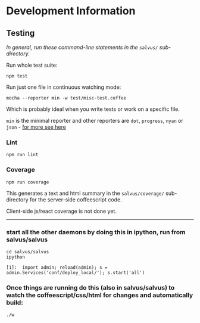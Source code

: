 # Development Information

## Testing

_In general, run these command-line statements in the `salvus/` sub-directory._

Run whole test suite:

    npm test

Run just one file in continuous watching mode:

    mocha --reporter min -w test/misc-test.coffee

Which is probably ideal when you write tests or work on a specific file.

`min` is the minimal reporter and
other reporters are `dot`, `progress`, `nyan` or `json` - [for more see here](http://mochajs.org/)

### Lint

    npm run lint

### Coverage

    npm run coverage

This generates a text and html summary in the `salvus/coverage/` sub-directory for the server-side coffeescript code.

Client-side js/react coverage is not done yet.

---

### start all the other daemons by doing this in ipython, run from salvus/salvus

    cd salvus/salvus
    ipython

    [1]:  import admin; reload(admin); s = admin.Services('conf/deploy_local/'); s.start('all')


### Once things are running do this (also in salvus/salvus) to watch the coffeescript/css/html for changes and automatically build:

    ./w
